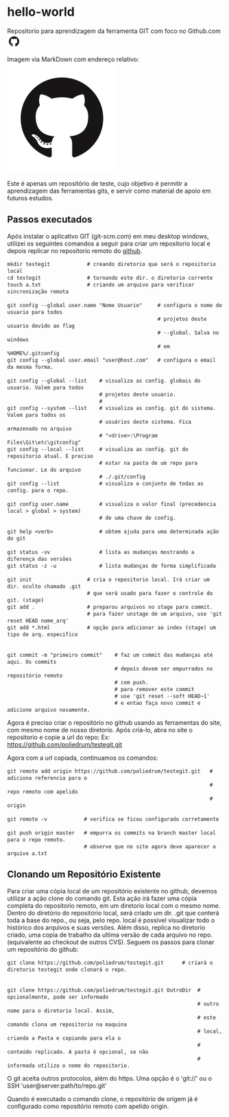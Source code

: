 # hello-world

Repositorio para aprendizagem da ferramenta GIT com foco no Github.com <img src="https://github.com/poliedrum/hello-world/blob/master/git.png?raw=true" width="32" height="32">

Imagem via MarkDown com endereço relativo:
![Github](git.png?raw=true&s=10 "Git")

Este é apenas um repositório de teste, cujo objetivo é permitir a aprendizagem das ferramentas gits, e servir como 
material de apoio em futuros estudos.

## Passos executados

Após instalar o aplicativo GIT (git-scm.com) em meu desktop windows, utilizei os seguintes comandos a seguir para criar um repositorio local e depois replicar no repositorio remoto do [github](https://github.com/).

```
mkdir testegit            # creando diretorio que será o repositorio local
cd testegit               # tornando este dir. o diretorio corrente
touch a.txt               # criando um arquivo para verificar sincronização remota

git config --global user.name "Nome Usuario"     # configura o nome do usuario para todos
                                                 # projetos deste usuario devido ao flag
                                                 # --global. Salva no windows
                                                 # em %HOME%/.gitconfig
git config --global user.email "user@host.com"   # configura o email da mesma forma.

git config --global --list    # visualiza as config. globais do usuario. Valem para todos
                              # projetos deste usuario.
                              #
git config --system --list    # visualiza as config. git do sistema. Valem para todos os
                              # usuários deste sistema. Fica armazenado no arquivo 
                              # "<drive>:\Program Files\Git\etc\gitconfig"
git config --local --list     # visualiza as config. git do repositorio atual. E preciso
                              # estar na pasta de um repo para funcionar. Le do arquivo
                              # ./.git/config
git config --list             # visualiza o conjunto de todas as config. para o repo.

git config user.name          # visualiza o valor final (precedencia local > global > system)
                              # de uma chave de config.

git help <verb>               # obtem ajuda para uma determinada ação do git

git status -vv                # lista as mudanças mostrando a diferença das versões
git status -z -u              # lista mudanças de forma simplificada

git init                  # cria o repositorio local. Irá criar um dir. oculto chamado .git
                          # que será usado para fazer o controle do git. (stage)
git add .                 # preparou arquivos no stage para commit.
                          # para fazer unstage de um arquivo, use 'git reset HEAD nome_arq'
git add *.html            # opção para adicionar ao index (stage) um tipo de arq. especifico


git commit -m "primeiro commit"    # faz um commit das mudanças até aqui. Os commits
                                   # depois devem ser empurrados no repositório remoto
                                   # com push.
                                   # para remover este commit 
                                   # use 'git reset --soft HEAD~1'
                                   # e entao faça novo commit e adicione arquivo novamente.
```                        

Agora é preciso criar o repositório no github usando as ferramentas do site, com mesmo nome
de nosso diretorio. Após criá-lo, abra no site o repositorio e copie a url do repo:
Ex: https://github.com/poliedrum/testegit.git

Agora com a url copiada, continuamos os comandos:
```
git remote add origin https://github.com/poliedrum/testegit.git   # adiciona referencia para o
                                                                  # repo remoto com apelido 
                                                                  # origin

git remote -v            # verifica se ficou configurado corretamente 

git push origin master   # empurra os commits na branch master local para o repo remoto.
                         # observe que no site agora deve aparecer o arquivo a.txt 
```
## Clonando um Repositório Existente

Para criar uma cópia local de um repositório existente no github, devemos utilizar a ação clone do comando git.
Esta ação irá fazer uma cópia completa do repositorio remoto, em um diretorio local com o mesmo nome. Dentro do diretório do repositório local, será criado um dir. .git que conterá toda a base do repo., ou seja, 
pelo repo. local é possível visualizar todo o histórico dos arquivos e suas versões. Além disso, replica no diretorio criado, uma copia de trabalho da ultima versão de cada arquivo no repo. (equivalente ao checkout de outros CVS).
Seguem os passos para clonar um repositório do github:
```
git clone https://github.com/poliedrum/testegit.git      # criará o diretorio testegit onde clonará o repo.


git clone https://github.com/poliedrum/testegit.git OutroDir  # opcionalmente, pode ser informado
                                                              # outro nome para o diretorio local. Assim,
                                                              # este comando clona um repositorio na maquina 
                                                              # local, criando a Pasta e copiando para ela o 
                                                              # conteúdo replicado. A pasta é opcional, se não 
                                                              # informada utiliza o nome do repositorio.

```

O git aceita outros protocolos, além do https. Uma opção é o 'git://' ou o SSH 'user@server:path/to/repo.git'

Quando é executado o comando clone, o repositório de origem já é configurado como repositório remoto com apelido origin.






